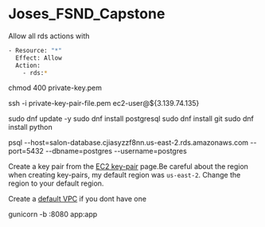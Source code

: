 # Joses_FSND_Capstone

Allow all rds actions with
```bash
- Resource: "*"
  Effect: Allow
  Action:
    - rds:*
```

chmod 400 private-key.pem

ssh -i private-key-pair-file.pem  ec2-user@${3.139.74.135}

sudo dnf update -y
sudo dnf install postgresql
sudo dnf install git
sudo dnf install python

psql --host=salon-database.cjiasyzzf8nn.us-east-2.rds.amazonaws.com --port=5432 --dbname=postgres --username=postgres


Create a key pair from the [EC2 key-pair](https://docs.aws.amazon.com/AWSEC2/latest/UserGuide/create-key-pairs.html) page.Be careful about the region when creating key-pairs, my default region was `us-east-2`. Change the region to your default region. <br>

Create a [default VPC](https://docs.aws.amazon.com/vpc/latest/userguide/default-vpc.html#create-default-vpc) if you dont have one

gunicorn -b :8080 app:app